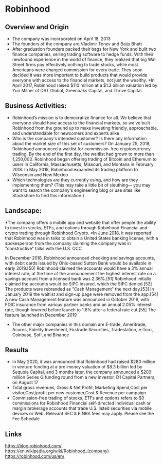 
# Robinhood
## Overview and Origin
* The company was incorporated on April 18, 2013 
* The founders of the company  are 	Vladimir Tenev and Baiju Bhatt
* After graduation founders packed their bags for New York and built two finance companies, selling trading software to hedge funds. With their newfound experience in the world of finance, they realized that big Wall Street firms pay effectively nothing to trade stocks, while most Americans were charged commission for every trade. They soon decided it was more important to build products that would provide everyone with access to the financial markets, not just the wealthy.
*In April 2017, Robinhood raised $110 million at a $1.3 billion valuation led by Yuri Milner of DST Global, Greenoaks Capital, and Thrive Capital.
## Business Activities:
* Robinhood’s mission is to democratize finance for all. We believe that everyone should have access to the financial markets, so we’ve built Robinhood from the ground up to make investing friendly, approachable, and understandable for newcomers and experts alike
* Who is the company's intended customer?  Is there any information about the market size of this set of customers?
On January 25, 2018, Robinhood announced a waitlist for commission-free cryptocurrency trading. By the end of the first day, the waitlist had grown to more than 1,250,000. Robinhood began offering trading of Bitcoin and Ethereum to users in California, Massachusetts, Missouri, and Montana in February 2018. In May 2018, Robinhood expanded its trading platform to Wisconsin and New Mexico
* Which technologies are they currently using, and how are they implementing them? (This may take a little bit of sleuthing–– you may want to search the company's engineering blog or use sites like Stackshare to find this information.)
## Landscape:
*The company offers a mobile app and website that offer people the ability to invest in stocks, ETFs, and options through Robinhood Financial and crypto trading through Robinhood Crypto.
*In June 2018, it was reported that Robinhood was in talks to obtain a United States banking license, with a spokesperson from the company claiming the company was in "constructive" talks with the U.S. OCC

In December 2018, Robinhood announced checking and savings accounts, with debit cards issued by Ohio-based Sutton Bank would be available in early 2019.[50] Robinhood claimed the accounts would have a 3% annual interest rate; at the time of the announcement the highest interest rate on a savings account from a licensed bank was 2.36%.[51] Robinhood initially claimed the accounts would be SIPC insured, which the SIPC denied.[52] The products were rebranded as "Cash Management" the next day.[53] In January 2019 the waitlist and sign-up page were removed from the app.[54] A new Cash Management feature was announced in October 2019, with FDIC insurance from various partner banks and an annual 2.05% interest rate, though lowered before launch to 1.8% after a federal rate cut.[55] The feature launched in December 2019
* The other major companies in this domain are E-trade, Ameritrade, Acorns, Fidelity Investment, Firstrade Securities, Tradestation, e-Toro, Coinbase, Sofi, and Binance
## Results
* In May 2020, it was announced that Robinhood had raised $280 million in venture funding at a pre-money valuation of $8.3 billion led by Sequoia Capital, and 3 months later, the company announced a $200 million Series G funding round from a new investor, D1 Capital Partners, on August 17
* Total gross revenues, Gross & Net Profit, Marketing Spend,Cost per visitor,Cost/profit per new customer,Cost & Revenue per campaign    
* Commission-free trading of stocks, ETFs and options refers to $0 commissions for Robinhood Financial self-directed individual cash or margin brokerage accounts that trade U.S. listed securities via mobile devices or Web. Relevant SEC & FINRA fees may apply. Please see the Fee Schedule
## Links
https://blog.robinhood.com/
https://en.wikipedia.org/wiki/Robinhood_(company)
https://robinhood.com/us/en/
